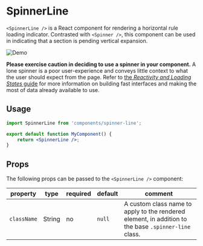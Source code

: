 SpinnerLine
===========

`<SpinnerLine />` is a React component for rendering a horizontal rule loading indicator. Contrasted with `<Spinner />`, this component can be used in indicating that a section is pending vertical expansion.

<img src="https://cldup.com/cYmgv_L6r3.gif" alt="Demo" />

__Please exercise caution in deciding to use a spinner in your component.__ A lone spinner is a poor user-experience and conveys little context to what the user should expect from the page. Refer to [the _Reactivity and Loading States_ guide](https://github.com/Automattic/wp-calypso/blob/HEAD/docs/reactivity.md) for more information on building fast interfaces and making the most of data already available to use.

## Usage

```jsx
import SpinnerLine from 'components/spinner-line';

export default function MyComponent() {
	return <SpinnerLine />;
}
```

## Props

The following props can be passed to the `<SpinnerLine />` component:

| property    | type   | required | default | comment |
| ----------- | ------ | -------- | ------- | ------- |
| `className` | String | no       | `null`  | A custom class name to apply to the rendered element, in addition to the base `.spinner-line` class. |
